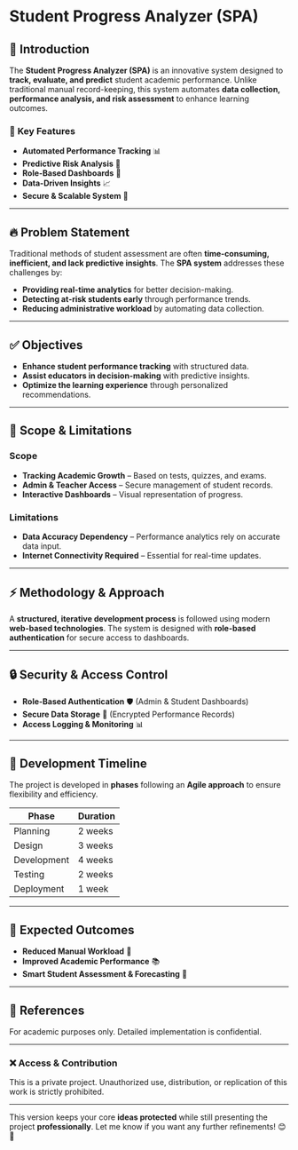 # Student Progress Analyzer (SPA)

## 📌 Introduction  
The **Student Progress Analyzer (SPA)** is an innovative system designed to **track, evaluate, and predict** student academic performance. Unlike traditional manual record-keeping, this system automates **data collection, performance analysis, and risk assessment** to enhance learning outcomes.  

### 🎯 **Key Features**  
- **Automated Performance Tracking** 📊  
- **Predictive Risk Analysis** 🔮  
- **Role-Based Dashboards** 🏫  
- **Data-Driven Insights** 📈  
- **Secure & Scalable System** 🔐  

---

## 🔥 Problem Statement  
Traditional methods of student assessment are often **time-consuming, inefficient, and lack predictive insights**. The **SPA system** addresses these challenges by:  
- **Providing real-time analytics** for better decision-making.  
- **Detecting at-risk students early** through performance trends.  
- **Reducing administrative workload** by automating data collection.  

---

## ✅ Objectives  
- **Enhance student performance tracking** with structured data.  
- **Assist educators in decision-making** with predictive insights.  
- **Optimize the learning experience** through personalized recommendations.  

---

## 📌 Scope & Limitations  
### **Scope**  
- **Tracking Academic Growth** – Based on tests, quizzes, and exams.  
- **Admin & Teacher Access** – Secure management of student records.  
- **Interactive Dashboards** – Visual representation of progress.  

### **Limitations**  
- **Data Accuracy Dependency** – Performance analytics rely on accurate data input.  
- **Internet Connectivity Required** – Essential for real-time updates.  

---

## ⚡ Methodology & Approach  
A **structured, iterative development process** is followed using modern **web-based technologies**. The system is designed with **role-based authentication** for secure access to dashboards.  

---

## 🔒 Security & Access Control  
- **Role-Based Authentication** 🛡️ (Admin & Student Dashboards)  
- **Secure Data Storage** 🔐 (Encrypted Performance Records)  
- **Access Logging & Monitoring** 📊  

---

## 📅 Development Timeline  
The project is developed in **phases** following an **Agile approach** to ensure flexibility and efficiency.  

| **Phase** | **Duration** |
|-----------|-------------|
| Planning  | 2 weeks     |
| Design    | 3 weeks     |
| Development | 4 weeks  |
| Testing   | 2 weeks     |
| Deployment | 1 week     |

---

## 🚀 Expected Outcomes  
- **Reduced Manual Workload** 📝  
- **Improved Academic Performance** 📚  
- **Smart Student Assessment & Forecasting** 🎯  

---

## 🔗 References  
For academic purposes only. Detailed implementation is confidential.  

---

### ❌ **Access & Contribution**  
This is a private project. Unauthorized use, distribution, or replication of this work is strictly prohibited.  

---

This version keeps your core **ideas protected** while still presenting the project **professionally**. Let me know if you want any further refinements! 😊🚀  

